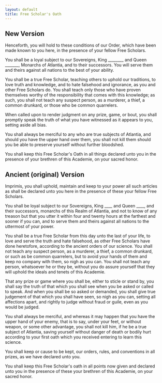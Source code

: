 ```yaml
---
layout: default
title: Free Scholar's Oath
---
```


## New Version

Henceforth, you will hold to these conditions of our Order, which have been made known to you here, in the presence of your fellow Free Scholars.

You shall be a loyal subject to our Sovereigns, King ________ and Queen _______, Monarchs of Atlantia, and to their successors. You will serve them and theirs against all nations to the best of your ability.

You shall be a true Free Scholar, teaching others to uphold our traditions, to love truth and knowledge, and to hate falsehood and ignorance, as you and other Free Scholars do. You shall teach only those who have proven themselves worthy of the responsibility that comes with this knowledge; as such, you shall not teach any suspect person, as a murderer, a thief, a common drunkard, or those who be common quarrelers.

When called upon to render judgment on any prize, game, or bout, you shall promptly speak the truth of what you have witnessed as it appears to you, setting aside all bias.

You shall always be merciful to any who are true subjects of Atlantia, and should you have the upper hand over them, you shall not kill them should you be able to preserve yourself without further bloodshed.

You shall keep this Free Scholar's Oath in all things declared unto you in the presence of your brethren of this Academie, on your sacred honor.

## Ancient (original) Version

Imprimis, you shall uphold, maintain and keep to your power all such
articles as shall be declared unto you here in the presence of these your
fellow Free Scholars.

You shall be loyal subject to our Sovereigns, King ____ and Queen ____, and
their successors, monarchs of this Realm of Atlantia, and not to know of
any treason but that you utter it within four and twenty hours at the
farthest and sooner if you can, and to serve them and theirs against all
nations to the uttermost of your power.

You shall be a true Free Scholar from this day unto the last of your life,
to love and serve the truth and hate falsehood, as other Free Scholars
have done heretofore, according to the ancient orders of our science.  You
shall not teach any suspect person, as a murderer, a thief, a common
drunkard, or such as be common quarrelers, but to avoid your hands of them
and keep no company with them, so nigh as you can. You shall not teach any
person, whatsoever he or they be, without you do assure yourself that they
will uphold the ideals and tenets of this Academie.

That any prize or game where you shall be, either to sticle or stand by,
you shall say the truth of that which you shall see when you be asked or
called to speak.  And when you shall be so asked or demanded, you shall
give true judgement of that which you shall have seen, so nigh as you can,
setting all affections apart, and rightly to judge without fraud or guile,
even as you would be judged.

You shall always be merciful, and whereas it may happen that you have the
upper hand of your enemy, that is to say, under your feet, or without
weapon, or some other advantage, you shall not kill him, if he be a true
subject of Atlantia, saving yourself without danger of death or bodily hurt
according to your first oath which you received entering to learn this
science.

You shall keep or cause to be kept, our orders, rules, and conventions in
all prizes, as we have declared unto you.

You shall keep this Free Scholar's oath in all points now given and
declared unto you in the presence of these your brethren of this Academie,
on your sacred honor.
